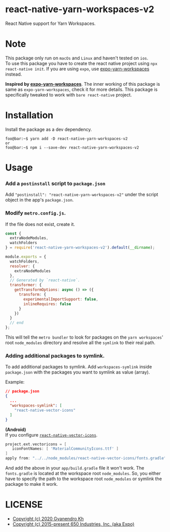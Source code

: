 # react-native-yarn-workspaces-v2

React Native support for Yarn Workspaces.

# Note

This package only run on `macOs` and `Linux` and haven't tested on `ios`.  
To use this package you have to create the react native project using `npx react-native init`. If you are using `expo`, use [expo-yarn-workspaces](https://github.com/expo/expo/tree/master/packages/expo-yarn-workspaces) instead.

**Inspired by [expo-yarn-workspaces](https://github.com/expo/expo/tree/master/packages/expo-yarn-workspaces)**. The inner working of this package is same as `expo-yarn-workspaces`, check it for more details. This package is specifically tweaked to work with `bare react-native` project.

# Installation

Install the package as a dev dependency.

```console
foo@bar:~$ yarn add -D react-native-yarn-workspaces-v2
or
foo@bar:~$ npm i --save-dev react-native-yarn-workspaces-v2
```

# Usage

### Add a `postinstall` script to `package.json`

Add `"postinstall": "react-native-yarn-workspaces-v2"` under the script object in the app's `package.json`.

### Modify `metro.config.js`.

If the file does not exist, create it.

```js
const {
  extraNodeModules,
  watchFolders
} = require('react-native-yarn-workspaces-v2').default(__dirname);

module.exports = {
  watchFolders,
  resolver: {
    extraNodeModules
  },
  // Generated by `react-native`.
  transformer: {
    getTransformOptions: async () => ({
      transform: {
        experimentalImportSupport: false,
        inlineRequires: false
      }
    })
  }
  // end
};
```

This will tell the `metro bundler` to look for packages on the `yarn workspaces`' root `node_modules` directory and resolve all the `symlink` to their real path.

### Adding additional packages to symlink.
To add additional packages to symlink. Add `workspaces-symlink` inside `package.json` with the packages you want to symlink as value (array).   

Example:
```json
// package.json
{
  ...
  "workspaces-symlink": [
    "react-native-vector-icons"
  ]
}
```
**(Android)**   
If you configure [`react-native-vector-icons`](https://github.com/oblador/react-native-vector-icons).
```gradle
project.ext.vectoricons = [
   iconFontNames: [ 'MaterialCommunityIcons.ttf' ]
]
apply from: "../../node_modules/react-native-vector-icons/fonts.gradle"
```
And add the above in your `app/build.gradle` file it won't work. The `fonts.gradle` is located at the workspace root `node_modules`. So, you either have to specify the path to the workspace root `node_modules` or symlink the package to make it work.

# LICENSE

- [Copyright (c) 2020 Gyanendro Kh](https://github.com/GyanendroKh/react-native-yarn-workspaces-v2/blob/master/LICENSE)
- [Copyright (c) 2015-present 650 Industries, Inc. (aka Expo)](https://github.com/expo/expo/blob/master/LICENSE)
